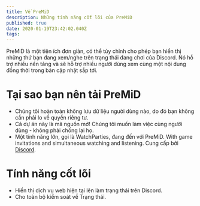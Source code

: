 ```yaml
---
title: Về PreMiD
description: Những tính năng cốt lõi của PreMiD
published: true
date: 2020-01-19T23:42:02.040Z
tags:
---
```


PreMiD là một tiện ích đơn giản, có thể tùy chỉnh cho phép bạn hiển thị những thứ bạn đang xem/nghe trên trạng thái đang chơi của Discord. Nó hỗ trợ nhiều nền tảng và sẽ hỗ trợ nhiều người dùng xem cùng một nội dung đồng thời trong bản cập nhật sắp tới.

# Tại sao bạn nên tải PreMiD
- Chúng tôi hoàn toàn không lưu dữ liệu người dùng nào, do đó bạn không cần phải lo về quyền riêng tư.
- Cả dự án này là mã nguồn mở! Chúng tôi muốn làm việc cùng người dùng - không phải chống lại họ.
- Một tính năng lớn, gọi là WatchParties, đang đến với PreMiD. With game invitations and simultaneous watching and listening. Cung cấp bởi [Discord](https://discordapp.com/).

# Tính năng cốt lõi
- Hiển thị dịch vụ web hiện tại lên làm trạng thái trên Discord.
- Cho toàn bộ kiểm soát về Trạng thái.
